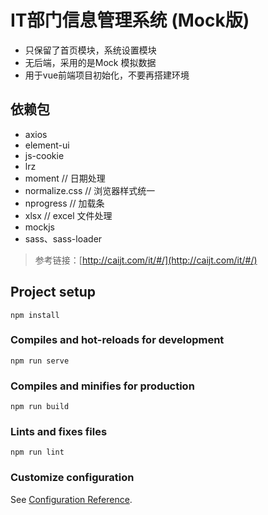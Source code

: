 # IT部门信息管理系统 (Mock版)

* 只保留了首页模块，系统设置模块
* 无后端，采用的是Mock 模拟数据
* 用于vue前端项目初始化，不要再搭建环境

## 依赖包

* axios
* element-ui
* js-cookie
* lrz
* moment // 日期处理
* normalize.css // 浏览器样式统一
* nprogress // 加载条
* xlsx // excel 文件处理
* mockjs
* sass、sass-loader
> 参考链接：[http://caijt.com/it/#/](http://caijt.com/it/#/)

## Project setup
```
npm install
```

### Compiles and hot-reloads for development
```
npm run serve
```

### Compiles and minifies for production
```
npm run build
```

### Lints and fixes files
```
npm run lint
```

### Customize configuration
See [Configuration Reference](https://cli.vuejs.org/config/).
